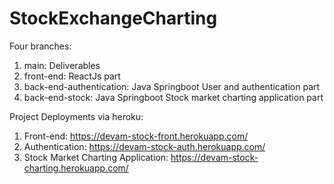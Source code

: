 # StockExchangeCharting

Four branches:
1. main: Deliverables
2. front-end: ReactJs part
3. back-end-authentication: Java Springboot User and authentication part
4. back-end-stock: Java Springboot Stock market charting application part

Project Deployments via heroku:
1. Front-end: https://devam-stock-front.herokuapp.com/
2. Authentication: https://devam-stock-auth.herokuapp.com/
3. Stock Market Charting Application: https://devam-stock-charting.herokuapp.com/